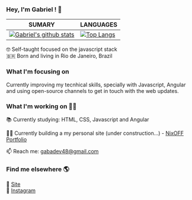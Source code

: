 ### Hey, I'm Gabriel ! 👋

| **SUMARY**                                                                                                                                              | **LANGUAGES**                                                                                                                                         |
| ------------------------------------------------------------------------------------------------------------------------------------------------------- | ----------------------------------------------------------------------------------------------------------------------------------------------------- |
| [![Gabriel's github stats](https://github-readme-stats.vercel.app/api?username=nixoff&show_icons=true)](https://github.com/nixoff/github-readme-stats) | [![Top Langs](https://github-readme-stats.vercel.app/api/top-langs/?username=nixoff&layout=compact)](https://github.com/nixoff/github-readme-stats) |


🤓 Self-taught focused on the javascript stack <br>
🇧🇷 Born and living in Rio de Janeiro, Brazil

### What I'm focusing on

Currently improving my tecnhical skills, specially with Javascript, Angular and using open-source channels to get in touch with the web updates.


### What I'm working on 👨‍💻

📚 Currently studying: HTML, CSS, Javascript and Angular <br>

🧛‍♂️ Currently building a my personal site (under construction...) - [NixOFF Portfolio](https://nixoffdev.ga/) 

📫 Reach me: gabadev48@gmail.com

### Find me elsewhere 🌎

🚀 [Site](https://nixoffdev.ga/) <br>
📸 [Instagram](https://www.instagram.com/gabriel48.js/)
